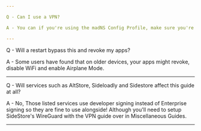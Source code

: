 ```yaml
---

Q - Can I use a VPN?

A - You can if you're using the madNS Config Profile, make sure you're using the VPN guide over in Miscellaneous Guides.

---
```


Q - Will a restart bypass this and revoke my apps?

A - Some users have found that on older devices, your apps might revoke, disable WiFi and enable Airplane Mode.

---

Q - Will services such as AltStore, Sideloadly and Sidestore affect this guide at all?

A - No, Those listed services use developer signing instead of Enterprise signing so they are fine to use alongside! Although you'll need to setup SideStore's WireGuard with the VPN guide over in Miscellaneous Guides.

---
